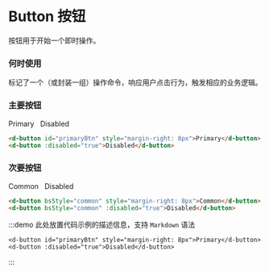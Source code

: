 # Button 按钮

按钮用于开始一个即时操作。

### 何时使用

标记了一个（或封装一组）操作命令，响应用户点击行为，触发相应的业务逻辑。

### 主要按钮

<d-button id="primaryBtn" style="margin-right: 8px">Primary</d-button>
<d-button :disabled="true">Disabled</d-button>

```html
<d-button id="primaryBtn" style="margin-right: 8px">Primary</d-button>
<d-button :disabled="true">Disabled</d-button>
```

### 次要按钮

<d-button bsStyle="common" style="margin-right: 8px">Common</d-button>
<d-button bsStyle="common" :disabled="true">Disabled</d-button>

```html
<d-button bsStyle="common" style="margin-right: 8px">Common</d-button>
<d-button bsStyle="common" :disabled="true">Disabled</d-button>
```

:::demo 此处放置代码示例的描述信息，支持 `Markdown` 语法
```vue
<d-button id="primaryBtn" style="margin-right: 8px">Primary</d-button>
<d-button :disabled="true">Disabled</d-button>
```
:::